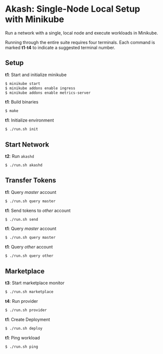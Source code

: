 # Akash: Single-Node Local Setup with Minikube

Run a network with a single, local node and execute workloads in Minikube.

Running through the entire suite requires four terminals.
Each command is marked __t1__-__t4__ to indicate a suggested terminal number.

## Setup

__t1__: Start and initialize minikube
```sh
$ minikube start
$ minikube addons enable ingress
$ minikube addons enable metrics-server
```

__t1__: Build binaries
```sh
$ make
```

__t1__: Initialize environment
```sh
$ ./run.sh init
```

## Start Network

__t2__: Run `akashd`
```sh
$ ./run.sh akashd
```

## Transfer Tokens

__t1__: Query _master_ account
```sh
$ ./run.sh query master
```

__t1__: Send tokens to _other_ account
```sh
$ ./run.sh send
```

__t1__: Query _master_ account
```sh
$ ./run.sh query master
```

__t1__: Query _other_ account
```sh
$ ./run.sh query other
```

## Marketplace

__t3__: Start marketplace monitor
```sh
$ ./run.sh marketplace
```

__t4__: Run provider
```sh
$ ./run.sh provider
```

__t1__: Create Deployment
```sh
$ ./run.sh deploy
```

__t1__: Ping workload
```sh
$ ./run.sh ping
```
